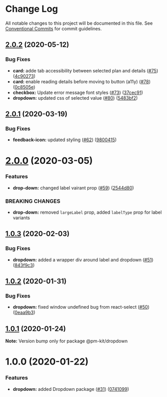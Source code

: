 # Change Log

All notable changes to this project will be documented in this file.
See [Conventional Commits](https://conventionalcommits.org) for commit guidelines.

## [2.0.2](https://github.com/telus/pm-kit/compare/@pm-kit/dropdown@2.0.1...@pm-kit/dropdown@2.0.2) (2020-05-12)


### Bug Fixes

* **card:** adde tab accessibility between selected plan and details ([#75](https://github.com/telus/pm-kit/issues/75)) ([4c90273](https://github.com/telus/pm-kit/commit/4c9027347b54d1e4e3196f3ed15e545fc69b377d))
* **card:** enable reading details before moving to button (a11y) ([#78](https://github.com/telus/pm-kit/issues/78)) ([0c8505e](https://github.com/telus/pm-kit/commit/0c8505eb67af308c3d8ca82e929fb168aac81f15))
* **checkbox:** Update error message font styles ([#73](https://github.com/telus/pm-kit/issues/73)) ([37cec91](https://github.com/telus/pm-kit/commit/37cec91c91010a8a3e32ddd67ef5e449e17c9ae4))
* **dropdown:** updated css of selected value ([#80](https://github.com/telus/pm-kit/issues/80)) ([5483bf2](https://github.com/telus/pm-kit/commit/5483bf2c91c8c22bd406b174593baff4f4cf4f41))





## [2.0.1](https://github.com/telus/pm-kit/compare/@pm-kit/dropdown@2.0.0...@pm-kit/dropdown@2.0.1) (2020-03-19)


### Bug Fixes

* **feedback-icon:** updated styling  ([#62](https://github.com/telus/pm-kit/issues/62)) ([9800415](https://github.com/telus/pm-kit/commit/980041551fedc99598ba8b1aad4f5045fec4b50e))





# [2.0.0](https://github.com/telus/pm-kit/compare/@pm-kit/dropdown@1.0.3...@pm-kit/dropdown@2.0.0) (2020-03-05)


### Features

* **drop-down:** changed label vairant prop ([#59](https://github.com/telus/pm-kit/issues/59)) ([2544d80](https://github.com/telus/pm-kit/commit/2544d80e732560c0bf99c14b7e1f07995f21eb40))


### BREAKING CHANGES

* **drop-down:** removed `largeLabel` prop, added `labelType` prop for label variants





## [1.0.3](https://github.com/telus/pm-kit/compare/@pm-kit/dropdown@1.0.2...@pm-kit/dropdown@1.0.3) (2020-02-03)


### Bug Fixes

* **dropdown:** added a wrapper div around label and dropdown ([#51](https://github.com/telus/pm-kit/issues/51)) ([843f9c3](https://github.com/telus/pm-kit/commit/843f9c35d5297a8391e7fbd0fd8891028323b98a))





## [1.0.2](https://github.com/telus/pm-kit/compare/@pm-kit/dropdown@1.0.1...@pm-kit/dropdown@1.0.2) (2020-01-31)


### Bug Fixes

* **dropdown:** fixed window undefined bug from react-select ([#50](https://github.com/telus/pm-kit/issues/50)) ([0eaa9b3](https://github.com/telus/pm-kit/commit/0eaa9b35abb76997db39e160814fe9ce1fe1bbb0))





## [1.0.1](https://github.com/telus/pm-kit/compare/@pm-kit/dropdown@1.0.0...@pm-kit/dropdown@1.0.1) (2020-01-24)

**Note:** Version bump only for package @pm-kit/dropdown





# 1.0.0 (2020-01-22)


### Features

* **dropdown:** added Dropdown package ([#31](https://github.com/telus/pm-kit/issues/31)) ([0741099](https://github.com/telus/pm-kit/commit/0741099a74c59f5e0ba6d442b02f67eb22275bfd))
